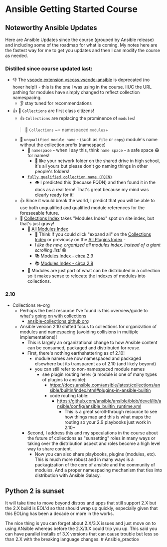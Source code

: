 # Ansible Getting Started Course

## Noteworthy Ansible Updates

Here are Ansible Updates since the course (grouped by Ansible release) and including some of the roadmap for what is coming. My notes here are the fastest way for me to get you updates and then I can modify the course as needed. 

### Distilled since course updated last:

- 👎 The [vscode extension vscoss.vscode-ansible](https://marketplace.visualstudio.com/items?itemName=vscoss.vscode-ansible) is deprecated (no hover help!) - this is the one I was using in the course. IIUC the URL pathing for modules have simply changed to reflect collection namespacing. 
  - 👂 stay tuned for recommendations
- 👍 🎁 `Collections` are first class citizens!
  - 👍 `Collections` are replacing the prominence of `modules`!
  > 👀 `Collections` ~= namespaced `modules`+ 
  - 👀 `unqualified module name` - (such as `file` or `copy`) module's name without the collection prefix (namespace)
    - 📇 `namespace` - when I say this, think `name space` - a safe space 😷 for names!
      - 👹 like your network folder on the shared drive in high school, it's all yours but please don't go naming things in other people's folders! 
    - [`fully qualified collection name (FQCN)`](https://docs.ansible.com/ansible/latest/dev_guide/platforms/vmware_guidelines.html#example-should-use-the-fully-qualified-collection-name-fqcn) 
      - 👁 I predicted this (becuase FQDN) and then found it in the docs as a real term! That's great because my mind was clearly ready for it!
  - 👍 Since it would break the world, I predict that you will be able to use both unqualified and qualified module references for the foreseeable future. 
  - 👀 [Collections Index](https://docs.ansible.com/ansible/latest/collections/index.html) takes "Modules Index" spot on site index, but that's just gravy!
    - 👀 [All Modules Index](https://docs.ansible.com/ansible/latest/collections/index_module.html) 
      - 📖 Think if you could click "expand all" on the [Collections Index](https://docs.ansible.com/ansible/latest/collections/index.html) or previousy on the [All Plugins Index](https://docs.ansible.com/ansible/latest/collections/all_plugins.html) - 
      - *I like the new, organized all modules index, instead of a giant scrolling list!* 😀
      - 📚 [Modules Index - circa 2.9](https://docs.ansible.com/ansible/2.9/modules/list_of_all_modules.html)
      - 📚 [Modules Index - circa 2.8](https://docs.ansible.com/ansible/2.8/modules/list_of_all_modules.html)
    - 🎁 Modules are just part of what can be distributed in a collection so it makes sense to relocate the indexes of modules into collections.

### 2.10

- Collections re-org
  - Perhaps the best resource I've found is this overview/guide to[ what's going on with collections](https://github.com/ansible-collections/overview)
    - [ansible-collections github org](https://github.com/ansible-collections/)
  - Ansible version 2.10 shifted focus to collections for organization of modules and namespacing (avoiding collisions in multiple implementations)!
    - This is largely an organizational change to how Ansible content can be consumed, packaged and distributed for reuse. 
    - First, there's nothing earthshattering as of 2.10!
      - module names are now namespaced and packaged elsewhere but its transparent as of 2.10 (and likely beyond)
      - you can still refer to non-namespaced module names 
        - see plugin routing here: (a module is one of many types of plugins to ansible):
          - https://docs.ansible.com/ansible/latest/collections/ansible/builtin/index.html#plugins-in-ansible-builtin
          - code routing table:
            - https://github.com/ansible/ansible/blob/devel/lib/ansible/config/ansible_builtin_runtime.yml
              - This is a great scroll-through resource to see how things map and this is what maps the routing so your 2.9 playbooks just work in 2.10+
    - Second, I address this and my speculations in the course about the future of collections as "sunsetting" roles in many ways or taking over the distribution aspect and roles become a high level way to share content. 
      - Now you can also share playbooks, plugins (modules, etc). This is much more robust and in many ways is a packagization of the core of ansible and the community of modules. And a proper namespacing mechanism that ties into distribution with Ansible Galaxy. 

## Python 2 is sunset 

It will take time to move beyond distros and apps that still support 2.X but the 2.X build is EOL'd so that should wrap up quickly, especially given that this EOLing has been a decade or more in the works.

The nice thing is you can forget about 2.X/3.X issues and just move on to using ANsible whereas before the 2.X/3.X could trip you up. This said you can have parallel installs of 3.X versions that can cause trouble but less so than 2.X with the breaking language changes. 
#   A n s i b l e _ p r a c t i c e  
 
